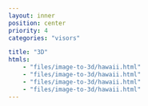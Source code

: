 ```yaml
---
layout: inner
position: center
priority: 4
categories: "visors"

title: "3D"
htmls:
    - "files/image-to-3d/hawaii.html"
    - "files/image-to-3d/hawaii.html"
    - "files/image-to-3d/hawaii.html"
    - "files/image-to-3d/hawaii.html"
---
```

